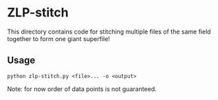 # ZLP-stitch

This directory contains code for stitching multiple files of the same field together to form one giant superfile!

## Usage

    python zlp-stitch.py <file>... -o <output>

Note: for now order of data points is not guaranteed.
